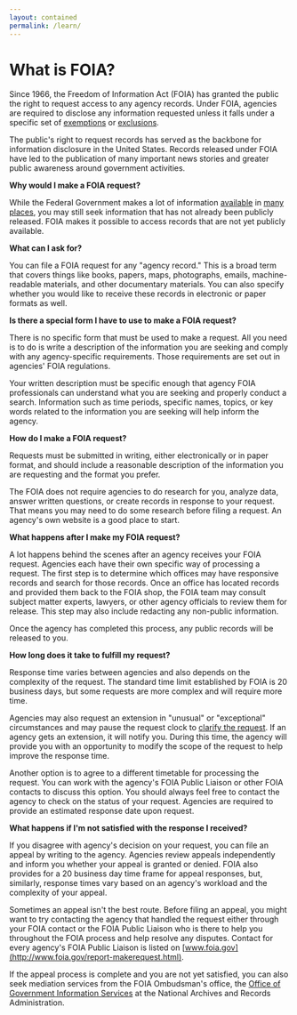 ```yaml
---
layout: contained
permalink: /learn/
---
```


# What is FOIA?

Since 1966, the Freedom of Information Act (FOIA) has granted the public the right to request access to any agency records. Under FOIA, agencies are required to disclose any information requested unless it falls under a specific set of [exemptions](http://www.foia.gov/faq.html#exemptions) or [exclusions](http://www.foia.gov/faq.html#exclusions).

The public's right to request records has served as the backbone for information disclosure in the United States. Records released under FOIA have led to the publication of many important news stories and greater public awareness around government activities.

**Why would I make a FOIA request?**

While the Federal Government makes a lot of information [available](data.gov) in [many](search.usa.gov) [places](http://foia.state.gov/Search/Search.aspx), you may still seek information that has not already been publicly released. FOIA makes it possible to access records that are not yet publicly available.

**What can I ask for?**

You can file a FOIA request for any "agency record." This is a broad term that covers things like books, papers, maps, photographs, emails, machine-readable materials, and other documentary materials. You can also specify whether you would like to receive these records in electronic or paper formats as well. 

**Is there a special form I have to use to make a FOIA request?**

There is no specific form that must be used to make a request. All you need is to do is write a description of the information you are seeking and comply with any agency-specific requirements. Those requirements are set out in agencies' FOIA regulations.

Your written description must be specific enough that agency FOIA professionals can understand what you are seeking and properly conduct a search. Information such as time periods, specific names, topics, or key words related to the information you are seeking will help inform the agency.

**How do I make a FOIA request?**

Requests must be submitted in writing, either electronically or in paper format, and should include a reasonable description of the information you are requesting and the format you prefer.

The FOIA does not require agencies to do research for you, analyze data, answer written questions, or create records in response to your request. That means you may need to do some research before filing a request. An agency's own website is a good place to start.

**What happens after I make my FOIA request?**

A lot happens behind the scenes after an agency receives your FOIA request. Agencies each have their own specific way of processing a request. The first step is to determine which offices may have responsive records and search for those records. Once an office has located records and provided them back to the FOIA shop, the FOIA team may consult subject matter experts, lawyers, or other agency officials to review them for release. This step may also include redacting any non-public information.

Once the agency has completed this process, any public records will be released to you.

**How long does it take to fulfill my request?**

Response time varies between agencies and also depends on the complexity of the request. The standard time limit established by FOIA is 20 business days, but some requests are more complex and will require more time.

Agencies may also request an extension in "unusual" or "exceptional" circumstances and may pause the request clock to [clarify the request](http://www.justice.gov/oip/foiapost/2008foiapost29.htm). If an agency gets an extension, it will notify you. During this time, the agency will provide you with an opportunity to modify the scope of the request to help improve the response time.

Another option is to agree to a different timetable for processing the request. You can work with the agency's FOIA Public Liaison or other FOIA contacts to discuss this option. You should always feel free to contact the agency to check on the status of your request. Agencies are required to provide an estimated response date upon request.

**What happens if I'm not satisfied with the response I received?**

If you disagree with agency's decision on your request, you can file an appeal by writing to the agency. Agencies review appeals independently and inform you whether your appeal is granted or denied. FOIA also provides for a 20 business day time frame for appeal responses, but, similarly, response times vary based on an agency's workload and the complexity of your appeal.

Sometimes an appeal isn't the best route. Before filing an appeal, you might want to try contacting the agency that handled the request either through your FOIA contact or the FOIA Public Liaison who is there to help you throughout the FOIA process and help resolve any disputes. Contact for every agency's FOIA Public Liaison is listed on [www.foia.gov](http://www.foia.gov/report-makerequest.html).

If the appeal process is complete and you are not yet satisfied, you can also seek mediation services from the FOIA Ombudsman's office, the [Office of Government Information Services](https://ogis.archives.gov/) at the National Archives and Records Administration.
